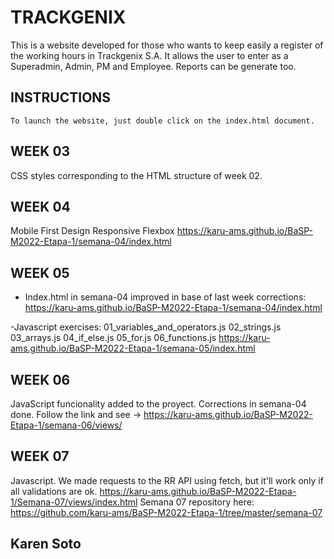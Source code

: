 # TRACKGENIX
This is a website developed for those who wants to keep easily a register of the working hours in Trackgenix S.A. It allows the user to enter as a Superadmin, Admin, PM and Employee. Reports can be generate too.
## INSTRUCTIONS
```
To launch the website, just double click on the index.html document. 
```
## WEEK 03
CSS styles corresponding to the HTML structure of week 02.

## WEEK 04
Mobile First Design Responsive Flexbox
https://karu-ams.github.io/BaSP-M2022-Etapa-1/semana-04/index.html

## WEEK 05
- Index.html in semana-04 improved in base of last week corrections:
https://karu-ams.github.io/BaSP-M2022-Etapa-1/semana-04/index.html

-Javascript exercises:
    01_variables_and_operators.js
    02_strings.js
    03_arrays.js
    04_if_else.js
    05_for.js
    06_functions.js
https://karu-ams.github.io/BaSP-M2022-Etapa-1/semana-05/index.html

## WEEK 06
JavaScript funcionality added to the proyect. Corrections in semana-04 done. Follow the link and see ->
https://karu-ams.github.io/BaSP-M2022-Etapa-1/semana-06/views/

## WEEK 07
Javascript. We made requests to the RR API using fetch, but it'll work only if all validations are ok.
https://karu-ams.github.io/BaSP-M2022-Etapa-1/Semana-07/views/index.html
Semana 07 repository here:
https://github.com/karu-ams/BaSP-M2022-Etapa-1/tree/master/semana-07

## Karen Soto